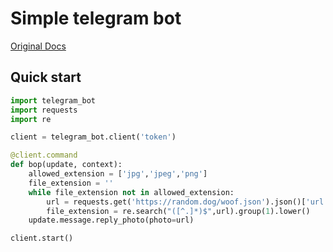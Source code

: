 # Simple telegram bot
[Original Docs](https://github.com/python-telegram-bot/python-telegram-bot/wiki/)
## Quick start
```python
import telegram_bot
import requests
import re

client = telegram_bot.client('token')

@client.command
def bop(update, context):
    allowed_extension = ['jpg','jpeg','png']
    file_extension = ''
    while file_extension not in allowed_extension:
        url = requests.get('https://random.dog/woof.json').json()['url']
        file_extension = re.search("([^.]*)$",url).group(1).lower()
    update.message.reply_photo(photo=url)

client.start()

```
